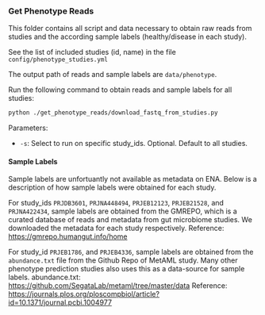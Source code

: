 ### Get Phenotype Reads

This folder contains all script and data necessary to obtain raw reads from studies and the according sample labels (healthy/disease in each study). 

See the list of included studies (id, name) in the file `config/phenotype_studies.yml`

The output path of reads and sample labels are `data/phenotype`.


Run the following command to obtain reads and sample labels for all studies:
```bash
python ./get_phenotype_reads/download_fastq_from_studies.py
```

Parameters:

- `-s`: Select to run on specific study_ids. Optional. Default to all studies.


#### Sample Labels

Sample labels are unfortuantly not available as metadata on ENA. Below is a description of how sample labels were obtained for each study. 

For study_ids `PRJDB3601`, `PRJNA448494`, `PRJEB12123`, `PRJEB21528`, and `PRJNA422434`, sample labels are obtained from the GMREPO, which is a curated database of reads and metadata from gut microbiome studies. We downloaded the metadata for each study respectively.
Reference: https://gmrepo.humangut.info/home


For study_id `PRJEB1786`, and `PRJEB4336`, sample labels are obtained from the `abundance.txt` file from the Github Repo of MetAML study. Many other phenotype prediction studies also uses this as a data-source for sample labels. 
abundance.txt: https://github.com/SegataLab/metaml/tree/master/data
Reference: https://journals.plos.org/ploscompbiol/article?id=10.1371/journal.pcbi.1004977

